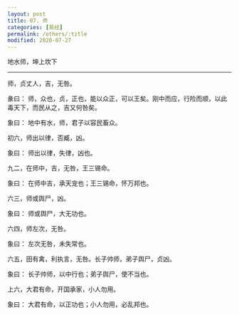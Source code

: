 ```yaml
---
layout: post
title: 07. 师
categories: [易经]
permalink: /others/:title
modified: 2020-07-27
---
```


地水师，坤上坎下

---

师，贞丈人，吉，无咎。

彖曰： 师，众也，贞，正也，能以众正，可以王矣。刚中而应，行险而顺，以此毒天下，而民从之，吉又何咎矣。

象曰： 地中有水，师，君子以容民畜众。

初六，师出以律，否臧，凶。

象曰： 师出以律，失律，凶也。

九二，在师中，吉，无咎，王三锡命。

象曰： 在师中吉，承天宠也；王三锡命，怀万邦也。

六三，师或舆尸，凶。

象曰： 师或舆尸，大无功也。

六四，师左次，无咎。

象曰： 左次无咎，未失常也。

六五，田有禽，利执言，无咎。长子帅师，弟子舆尸，贞凶。

象曰： 长子帅师，以中行也；弟子舆尸，使不当也。

上六，大君有命，开国承家，小人勿用。

象曰： 大君有命，以正功也；小人勿用，必乱邦也。
